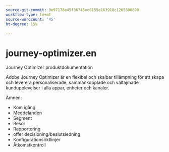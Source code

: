 ```yaml
---
source-git-commit: 9e97178e45f36745ec6155e163918c1265600890
workflow-type: tm+mt
source-wordcount: '45'
ht-degree: 15%

---
```

# journey-optimizer.en

Journey Optimizer produktdokumentation

Adobe Journey Optimizer är en flexibel och skalbar tillämpning för att skapa och leverera personaliserade, sammankopplade och vältajmade kundupplevelser i alla appar, enheter och kanaler.

Ämnen:

* Kom igång
* Meddelanden
* Segment
* Resor
* Rapportering
* offer decisioning/beslutsledning
* Konfigurationsriktlinjer
* Åtkomstkontroll
